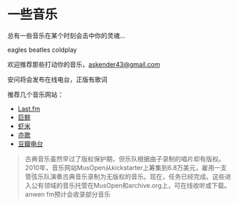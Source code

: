一些音乐
========


总有一些音乐在某个时刻会击中你的灵魂...

eagles  beatles  coldplay

欢迎推荐那些打动你的音乐，askender43@gmail.com

安问将会发布在线电台，正版有歌词

推荐几个音乐网站：

* [Last.fm](http://cn.last.fm/ )
* [巨鲸](http://www.top100.cn/ )
* [虾米](http://www.xiami.com/ )
* [亦歌](http://www.1g1g.com/ )
* [豆瓣电台](http://douban.fm/ )

>古典音乐虽然早过了版权保护期，但乐队根据曲子录制的唱片却有版权。2010年，音乐网站MusOpen从kickstarter上筹集到6.8万美元，雇用一支管弦乐队演奏古典音乐录制为无版权的音乐。现在，任务已经完成。这些进入公有领域的音乐托管在MusOpen和archive.org上，可在线收听或下载。anwen fm预计会收录部分音乐